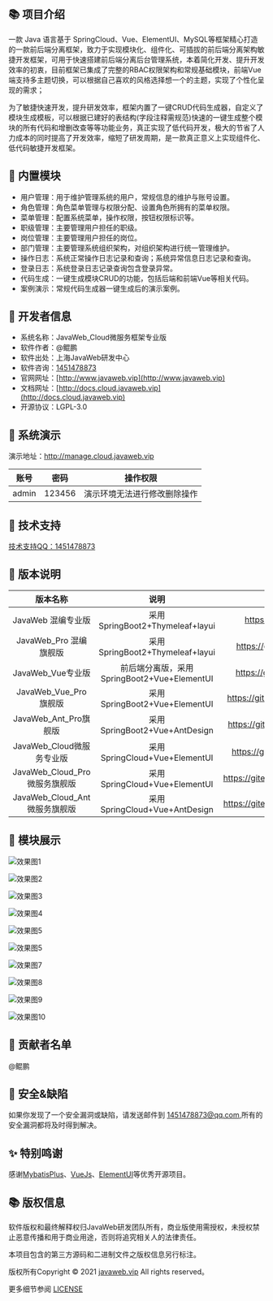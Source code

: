 ## 📚 项目介绍
一款 Java 语言基于 SpringCloud、Vue、ElementUI、MySQL等框架精心打造的一款前后端分离框架，致力于实现模块化、组件化、可插拔的前后端分离架构敏捷开发框架，可用于快速搭建前后端分离后台管理系统，本着简化开发、提升开发效率的初衷，目前框架已集成了完整的RBAC权限架构和常规基础模块，前端Vue端支持多主题切换，可以根据自己喜欢的风格选择想一个的主题，实现了个性化呈现的需求；

为了敏捷快速开发，提升研发效率，框架内置了一键CRUD代码生成器，自定义了模块生成模板，可以根据已建好的表结构(字段注释需规范)快速的一键生成整个模块的所有代码和增删改查等等功能业务，真正实现了低代码开发，极大的节省了人力成本的同时提高了开发效率，缩短了研发周期，是一款真正意义上实现组件化、低代码敏捷开发框架。

## 🍪 内置模块
+ 用户管理：用于维护管理系统的用户，常规信息的维护与账号设置。
+ 角色管理：角色菜单管理与权限分配、设置角色所拥有的菜单权限。
+ 菜单管理：配置系统菜单，操作权限，按钮权限标识等。
+ 职级管理：主要管理用户担任的职级。
+ 岗位管理：主要管理用户担任的岗位。
+ 部门管理：主要管理系统组织架构，对组织架构进行统一管理维护。
+ 操作日志：系统正常操作日志记录和查询；系统异常信息日志记录和查询。
+ 登录日志：系统登录日志记录查询包含登录异常。
+ 代码生成：一键生成模块CRUD的功能，包括后端和前端Vue等相关代码。
+ 案例演示：常规代码生成器一键生成后的演示案例。

## 👷 开发者信息
+ 系统名称：JavaWeb_Cloud微服务框架专业版
+ 软件作者：@鲲鹏
+ 软件出处：上海JavaWeb研发中心
+ 软件咨询：[1451478873](http://wpa.qq.com/msgrd?v=3&amp;uin=1451478873&amp;site=qq&amp;menu=yes)
+ 官网网址：[http://www.javaweb.vip](http://www.javaweb.vip)  
+ 文档网址：[http://docs.cloud.javaweb.vip](http://docs.cloud.javaweb.vip)  
+ 开源协议：LGPL-3.0

## 🎨 系统演示

演示地址：http://manage.cloud.javaweb.vip

账号 | 密码| 操作权限
---|---|---
admin | 123456| 演示环境无法进行修改删除操作

## 👷 技术支持

[技术支持QQ：1451478873](http://wpa.qq.com/msgrd?v=3&amp;uin=1451478873&amp;site=qq&amp;menu=yes)

## 📌 版本说明

| 版本名称 | 说明 | 地址 |
| :---: | :---: | :---: |
| JavaWeb 混编专业版 | 采用SpringBoot2+Thymeleaf+layui | https://gitee.com/javaweb520/JavaWeb |
| JavaWeb_Pro 混编旗舰版 | 采用SpringBoot2+Thymeleaf+layui | https://gitee.com/javaweb520/JavaWeb_Pro |
| JavaWeb_Vue专业版 | 前后端分离版，采用SpringBoot2+Vue+ElementUI | https://gitee.com/javaweb520/JavaWeb_Vue |
| JavaWeb_Vue_Pro旗舰版 | 采用SpringBoot2+Vue+ElementUI | https://gitee.com/javaweb520/JavaWeb_Vue_Pro |
| JavaWeb_Ant_Pro旗舰版 | 采用SpringBoot2+Vue+AntDesign | https://gitee.com/javaweb520/JavaWeb_Ant_Pro |
| JavaWeb_Cloud微服务专业版 | 采用SpringCloud+Vue+ElementUI | https://gitee.com/javaweb520/JavaWeb_Cloud |
| JavaWeb_Cloud_Pro微服务旗舰版 | 采用SpringCloud+Vue+ElementUI | https://gitee.com/javaweb520/JavaWeb_Cloud_Pro |
| JavaWeb_Cloud_Ant微服务旗舰版 | 采用SpringCloud+Vue+AntDesign | https://gitee.com/javaweb520/JavaWeb_Cloud_Ant |

## 🔧 模块展示

![效果图1](./uploads/demo/1.png)

![效果图2](./uploads/demo/2.png)

![效果图3](./uploads/demo/3.png)

![效果图4](./uploads/demo/4.png)

![效果图5](./uploads/demo/5.png)

![效果图5](./uploads/demo/6.png)

![效果图7](./uploads/demo/7.png)

![效果图8](./uploads/demo/8.png)

![效果图9](./uploads/demo/9.png)

![效果图10](./uploads/demo/10.png)

## 🍻 贡献者名单

@鲲鹏

## 🍻  安全&缺陷
如果你发现了一个安全漏洞或缺陷，请发送邮件到 1451478873@qq.com,所有的安全漏洞都将及时得到解决。

## ✨  特别鸣谢
感谢[MybatisPlus](https://mp.baomidou.com/)、[VueJs](https://cn.vuejs.org/)、[ElementUI](https://element.eleme.cn/#/zh-CN)等优秀开源项目。

## 📚 版权信息

软件版权和最终解释权归JavaWeb研发团队所有，商业版使用需授权，未授权禁止恶意传播和用于商业用途，否则将追究相关人的法律责任。

本项目包含的第三方源码和二进制文件之版权信息另行标注。

版权所有Copyright © 2021 [javaweb.vip](http://www.javaweb.vip) All rights reserved。

更多细节参阅 [LICENSE](LICENSE)